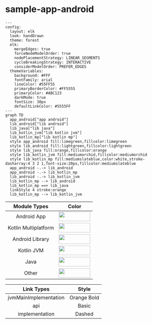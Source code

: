 # sample-app-android

<!--region chart-->
```mermaid
---
config:
  layout: elk
  look: handDrawn
  theme: forest
  elk:
    mergeEdges: true
    forceNodeModelOrder: true
    nodePlacementStrategy: LINEAR_SEGMENTS
    cycleBreakingStrategy: INTERACTIVE
    considerModelOrder: PREFER_EDGES
  themeVariables:
    background: #FFF
    fontFamily: arial
    lineColor: #55FF55
    primaryBorderColor: #FF5555
    primaryColor: #ABC123
    darkMode: true
    fontSize: 30px
    defaultLinkColor: #5555FF
---
graph TD
  app_android["app android"]
  lib_android["lib android"]
  lib_java["lib java"]
  lib_kotlin_jvm["lib kotlin jvm"]
  lib_kotlin_mp["lib kotlin mp"]
  style app_android fill:limegreen,fillcolor:limegreen
  style lib_android fill:lightgreen,fillcolor:lightgreen
  style lib_java fill:orange,fillcolor:orange
  style lib_kotlin_jvm fill:mediumorchid,fillcolor:mediumorchid
  style lib_kotlin_mp fill:mediumslateblue,color:white,stroke-dasharray:4 3 2 1,font-size:20px,fillcolor:mediumslateblue
  app_android -.-> lib_android
  app_android -.-> lib_kotlin_mp
  lib_android -.-> lib_kotlin_jvm
  lib_kotlin_mp --> lib_android
  lib_kotlin_mp ==> lib_java
  linkStyle 4 stroke:orange
  lib_kotlin_mp --> lib_kotlin_jvm
```

| Module Types | Color |
|:--:|:--:|
| Android App | <img src="https://img.shields.io/badge/-%20-limegreen?style=flat-square" height="30" width="100"> |
| Kotlin Multiplatform | <img src="https://img.shields.io/badge/-%20-mediumslateblue?style=flat-square" height="30" width="100"> |
| Android Library | <img src="https://img.shields.io/badge/-%20-lightgreen?style=flat-square" height="30" width="100"> |
| Kotlin JVM | <img src="https://img.shields.io/badge/-%20-mediumorchid?style=flat-square" height="30" width="100"> |
| Java | <img src="https://img.shields.io/badge/-%20-orange?style=flat-square" height="30" width="100"> |
| Other | <img src="https://img.shields.io/badge/-%20-gainsboro?style=flat-square" height="30" width="100"> |

| Link Types | Style |
|:--:|:--:|
| jvmMainImplementation | Orange Bold |
| api | Basic |
| implementation | Dashed |
<!--endregion-->
